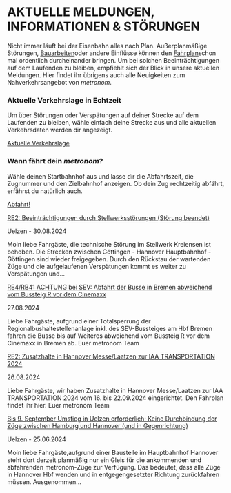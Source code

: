 AKTUELLE MELDUNGEN, INFORMATIONEN & STÖRUNGEN
==========

Nicht immer läuft bei der Eisenbahn alles nach Plan. Außerplanmäßige Störungen, [Bauarbeiten](https://www.der-metronom.de/fahrplan/baustellen-uebersicht/)oder andere Einflüsse können den [Fahrplan](https://www.der-metronom.de/fahrplan/regelfahrplan/)schon mal ordentlich durcheinander bringen. Um bei solchen Beeinträchtigungen auf dem Laufenden zu bleiben, empfiehlt sich der Blick in unsere aktuellen Meldungen. Hier findet ihr übrigens auch alle Neuigkeiten zum Nahverkehrsangebot von *metronom*.

### Aktuelle Verkehrslage in Echtzeit ###

Um über Störungen oder Verspätungen auf deiner Strecke auf dem Laufenden zu bleiben, wähle einfach deine Strecke aus und alle aktuellen Verkehrsdaten werden dir angezeigt.

[Aktuelle Verkehrslage](https://www.der-metronom.de/fahrplan/aktuelle-verkehrslage/)

### Wann fährt dein *metronom*? ###

Wähle deinen Startbahnhof aus und lasse dir die Abfahrtszeit, die Zugnummer und den Zielbahnhof anzeigen. Ob dein Zug rechtzeitig abfährt, erfährst du natürlich auch.

[Abfahrt!](https://www.der-metronom.de/fahrplan/wann-faehrt-mein-metronom/)

[RE2: Beeinträchtigungen durch Stellwerksstörungen (Störung beendet)](https://www.der-metronom.de/aktuell/re2-beeintraechtigungen-durch-stellwerksstoerungen/)

 Uelzen - 30.08.2024

Moin liebe Fahrgäste,
die technische Störung im Stellwerk Kreiensen ist behoben. Die Strecken zwischen Göttingen - Hannover Hauptbahnhof - Göttingen sind wieder freigegeben. Durch den Rückstau der wartenden Züge und die aufgelaufenen Verspätungen kommt es weiter zu Verspätungen und...

[RE4/RB41 ACHTUNG bei SEV: Abfahrt der Busse in Bremen abweichend vom Bussteig R vor dem Cinemaxx](https://www.der-metronom.de/aktuell/re4-rb41-achtung-bei-sev-abfahrt-der-busse-in-bremen-abweichend-vom-bussteig-r-vor-dem-cinemaxx/)

 27.08.2024

Liebe Fahrgäste,
aufgrund einer Totalsperrung der Regionalbushaltestellenanlage inkl. des SEV-Bussteiges am Hbf Bremen fahren die Busse bis auf Weiteres abweichend vom Bussteig R vor dem Cinemaxx in Bremen ab.
Euer metronom Team

[RE2: Zusatzhalte in Hannover Messe/Laatzen zur IAA TRANSPORTATION 2024](https://www.der-metronom.de/aktuell/re2-zusatzhalte-in-hannover-messe-laatzen-zur-iaa-transportation-2024/)

 26.08.2024

Liebe Fahrgäste,
wir haben Zusatzhalte in Hannover Messe/Laatzen zur IAA TRANSPORTATION 2024 vom 16. bis 22.09.2024 eingerichtet. Den Fahrplan findet ihr hier.
Euer metronom Team

[Bis 9. September Umstieg in Uelzen erforderlich: Keine Durchbindung der Züge zwischen Hamburg und Hannover (und in Gegenrichtung)](https://www.der-metronom.de/aktuell/bis-9-september-umstieg-in-uelzen-erforderlich-keine-durchbindung-der-zuege-zwischen-hamburg-und-hannover-und-in-gegenrichtung/)

 Uelzen - 25.06.2024

Moin liebe Fahrgäste,aufgrund einer Baustelle im Hauptbahnhof Hannover steht dort derzeit planmäßig nur ein Gleis für die ankommenden und abfahrenden metronom-Züge zur Verfügung. Das bedeutet, dass alle Züge in Hannover Hbf wenden und in entgegengesetzter Richtung zurückfahren müssen. Ausgenommen...
